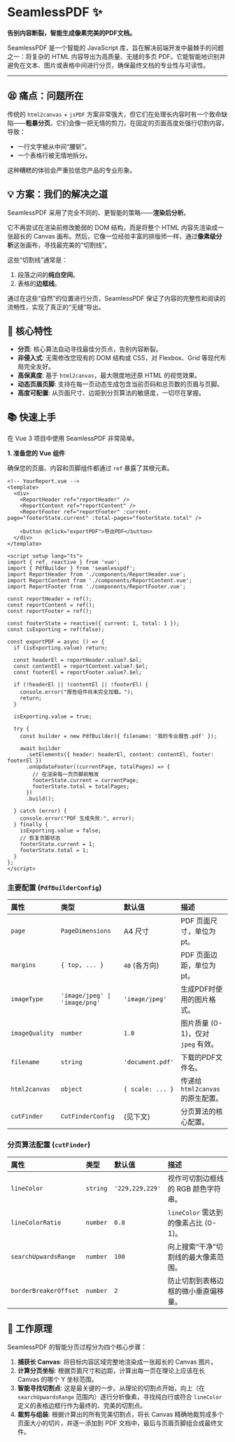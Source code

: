 # SeamlessPDF ✨

**告别内容断裂，智能生成像素完美的PDF文档。**

SeamlessPDF 是一个智能的 JavaScript 库，旨在解决前端开发中最棘手的问题之一：将复杂的 HTML 内容导出为高质量、无缝的多页 PDF。它能智能地识别并避免在文本、图片或表格中间进行分页，确保最终文档的专业性与可读性。


---

## 😫 痛点：问题所在

传统的 `html2canvas` + `jsPDF` 方案非常强大，但它们在处理长内容时有一个致命缺陷——**粗暴分页**。它们会像一把无情的剪刀，在固定的页面高度处强行切割内容，导致：

*   一行文字被从中间“腰斩”。
*   一个表格行被无情地拆分。

这种糟糕的体验会严重拉低您产品的专业形象。

## 💡 方案：我们的解决之道

SeamlessPDF 采用了完全不同的、更智能的策略——**渲染后分析**。

它不再尝试在渲染前修改脆弱的 DOM 结构，而是将整个 HTML 内容先渲染成一张超长的 Canvas 画布。然后，它像一位经验丰富的排版师一样，通过**像素级分析**这张画布，寻找最完美的“切割线”。

这些“切割线”通常是：
1.  段落之间的**纯白空间**。
2.  表格的**边框线**。

通过在这些“自然”的位置进行分页，SeamlessPDF 保证了内容的完整性和阅读的流畅性，实现了真正的“无缝”导出。

## 🎨 核心特性

*   **分页**: 核心算法自动寻找最佳分页点，告别内容断裂。
*   **非侵入式**: 无需修改您现有的 DOM 结构或 CSS，对 Flexbox、Grid 等现代布局完全友好。
*   **高保真度**: 基于 `html2canvas`，最大限度地还原 HTML 的视觉效果。
*   **动态页眉页脚**: 支持在每一页动态生成包含当前页码和总页数的页眉与页脚。
*   **高度可配置**: 从页面尺寸、边距到分页算法的敏感度，一切尽在掌握。


## 📚 快速上手

在 Vue 3 项目中使用 SeamlessPDF 非常简单。

**1. 准备您的 Vue 组件**

确保您的页眉、内容和页脚组件都通过 `ref` 暴露了其根元素。

```vue
<!-- YourReport.vue -->
<template>
  <div>
    <ReportHeader ref="reportHeader" />
    <ReportContent ref="reportContent" />
    <ReportFooter ref="reportFooter" :current-page="footerState.current" :total-pages="footerState.total" />
    
    <button @click="exportPDF">导出PDF</button>
  </div>
</template>

<script setup lang="ts">
import { ref, reactive } from 'vue';
import { PdfBuilder } from 'seamlesspdf';
import ReportHeader from './components/ReportHeader.vue';
import ReportContent from './components/ReportContent.vue';
import ReportFooter from './components/ReportFooter.vue';

const reportHeader = ref();
const reportContent = ref();
const reportFooter = ref();

const footerState = reactive({ current: 1, total: 1 });
const isExporting = ref(false);

const exportPDF = async () => {
  if (isExporting.value) return;

  const headerEl = reportHeader.value?.$el;
  const contentEl = reportContent.value?.$el;
  const footerEl = reportFooter.value?.$el;

  if (!headerEl || !contentEl || !footerEl) {
    console.error("报告组件尚未完全加载。");
    return;
  }

  isExporting.value = true;

  try {
    const builder = new PdfBuilder({ filename: '我的专业报告.pdf' });

    await builder
      .setElements({ header: headerEl, content: contentEl, footer: footerEl })
      .onUpdateFooter((currentPage, totalPages) => {
        // 在渲染每一页页脚前触发
        footerState.current = currentPage;
        footerState.total = totalPages;
      })
      .build();

  } catch (error) {
    console.error("PDF 生成失败:", error);
  } finally {
    isExporting.value = false;
    // 恢复页脚状态
    footerState.current = 1;
    footerState.total = 1;
  }
};
</script>
```

### 主要配置 (`PdfBuilderConfig`)

| 属性 | 类型 | 默认值 | 描述 |
| :--- | :--- | :--- | :--- |
| `page` | `PageDimensions` | A4 尺寸 | PDF 页面尺寸，单位为 pt。 |
| `margins` | `{ top, ... }` | `40` (各方向) | PDF 页面边距，单位为 pt。 |
| `imageType` | `'image/jpeg' \| 'image/png'` | `'image/jpeg'` | 生成PDF时使用的图片格式。 |
| `imageQuality`| `number` | `1.0` | 图片质量 (0-1)，仅对 `jpeg` 有效。 |
| `filename` | `string` | `'document.pdf'` | 下载的PDF文件名。 |
| `html2canvas`| `object` | `{ scale: ... }` | 传递给 `html2canvas` 的原生配置。 |
| `cutFinder` | `CutFinderConfig` | (见下文) | 分页算法的核心配置。 |

### 分页算法配置 (`cutFinder`)

| 属性 | 类型 | 默认值 | 描述 |
| :--- | :--- | :--- | :--- |
| `lineColor` | `string` | `'229,229,229'` | 视作可切割边框线的 RGB 颜色字符串。 |
| `lineColorRatio`| `number` | `0.8` | `lineColor` 需达到的像素占比 (0-1)。 |
| `searchUpwardsRange`| `number` | `100` | 向上搜索“干净”切割线的最大像素范围。 |
| `borderBreakerOffset`| `number` | `2` | 防止切割到表格边框的微小垂直偏移量。 |

## 🔬 工作原理

SeamlessPDF 的智能分页过程分为四个核心步骤：

1.  **捕获长 Canvas**: 将目标内容区域完整地渲染成一张超长的 Canvas 图片。
2.  **计算分页坐标**: 根据页面尺寸和边距，计算出每一页在理论上应该在长 Canvas 的哪个 Y 坐标范围。
3.  **智能寻找切割点**: 这是最关键的一步。从理论的切割点开始，向上（在 `searchUpwardsRange` 范围内）逐行分析像素，寻找纯白行或符合 `lineColor` 定义的表格边框行作为最终的、完美的切割点。
4.  **裁剪与组装**: 根据计算出的所有完美切割点，将长 Canvas 精确地裁剪成多个页面大小的切片，并逐一添加到 PDF 文档中，最后与页眉页脚组合成最终文件。
